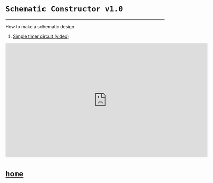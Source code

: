 # `Schematic Constructor v1.0`

***
How to make a schematic design

1) [Simple timer circuit (video)](https://yadi.sk/d/gpLG3yCwHGxxcw)

<iframe src="https://player.vimeo.com/video/510964622" width="640" height="360" frameborder="0" allow="autoplay; fullscreen; picture-in-picture" allowfullscreen></iframe>

# [`home`](https://freepcb.dev)


